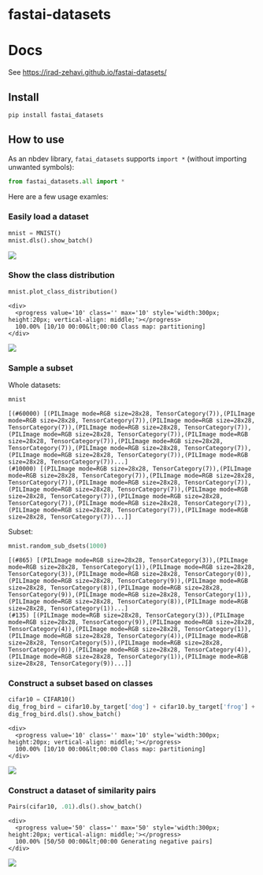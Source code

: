 fastai-datasets
================

<!-- WARNING: THIS FILE WAS AUTOGENERATED! DO NOT EDIT! -->

# Docs

See https://irad-zehavi.github.io/fastai-datasets/

## Install

``` sh
pip install fastai_datasets
```

## How to use

As an nbdev library, `fatai_datasets` supports `import *` (without
importing unwanted symbols):

``` python
from fastai_datasets.all import *
```

Here are a few usage examles:

### Easily load a dataset

``` python
mnist = MNIST()
mnist.dls().show_batch()
```

![](index_files/figure-commonmark/cell-3-output-1.png)

### Show the class distribution

``` python
mnist.plot_class_distribution()
```

    <div>
      <progress value='10' class='' max='10' style='width:300px; height:20px; vertical-align: middle;'></progress>
      100.00% [10/10 00:00&lt;00:00 Class map: partitioning]
    </div>
    

![](index_files/figure-commonmark/cell-4-output-2.png)

### Sample a subset

Whole datasets:

``` python
mnist
```

    [(#60000) [(PILImage mode=RGB size=28x28, TensorCategory(7)),(PILImage mode=RGB size=28x28, TensorCategory(7)),(PILImage mode=RGB size=28x28, TensorCategory(7)),(PILImage mode=RGB size=28x28, TensorCategory(7)),(PILImage mode=RGB size=28x28, TensorCategory(7)),(PILImage mode=RGB size=28x28, TensorCategory(7)),(PILImage mode=RGB size=28x28, TensorCategory(7)),(PILImage mode=RGB size=28x28, TensorCategory(7)),(PILImage mode=RGB size=28x28, TensorCategory(7)),(PILImage mode=RGB size=28x28, TensorCategory(7))...]
    (#10000) [(PILImage mode=RGB size=28x28, TensorCategory(7)),(PILImage mode=RGB size=28x28, TensorCategory(7)),(PILImage mode=RGB size=28x28, TensorCategory(7)),(PILImage mode=RGB size=28x28, TensorCategory(7)),(PILImage mode=RGB size=28x28, TensorCategory(7)),(PILImage mode=RGB size=28x28, TensorCategory(7)),(PILImage mode=RGB size=28x28, TensorCategory(7)),(PILImage mode=RGB size=28x28, TensorCategory(7)),(PILImage mode=RGB size=28x28, TensorCategory(7)),(PILImage mode=RGB size=28x28, TensorCategory(7))...]]

Subset:

``` python
mnist.random_sub_dsets(1000)
```

    [(#865) [(PILImage mode=RGB size=28x28, TensorCategory(3)),(PILImage mode=RGB size=28x28, TensorCategory(1)),(PILImage mode=RGB size=28x28, TensorCategory(3)),(PILImage mode=RGB size=28x28, TensorCategory(0)),(PILImage mode=RGB size=28x28, TensorCategory(9)),(PILImage mode=RGB size=28x28, TensorCategory(8)),(PILImage mode=RGB size=28x28, TensorCategory(9)),(PILImage mode=RGB size=28x28, TensorCategory(1)),(PILImage mode=RGB size=28x28, TensorCategory(8)),(PILImage mode=RGB size=28x28, TensorCategory(1))...]
    (#135) [(PILImage mode=RGB size=28x28, TensorCategory(3)),(PILImage mode=RGB size=28x28, TensorCategory(9)),(PILImage mode=RGB size=28x28, TensorCategory(4)),(PILImage mode=RGB size=28x28, TensorCategory(1)),(PILImage mode=RGB size=28x28, TensorCategory(4)),(PILImage mode=RGB size=28x28, TensorCategory(5)),(PILImage mode=RGB size=28x28, TensorCategory(0)),(PILImage mode=RGB size=28x28, TensorCategory(4)),(PILImage mode=RGB size=28x28, TensorCategory(1)),(PILImage mode=RGB size=28x28, TensorCategory(9))...]]

### Construct a subset based on classes

``` python
cifar10 = CIFAR10()
dig_frog_bird = cifar10.by_target['dog'] + cifar10.by_target['frog'] + cifar10.by_target['bird']
dig_frog_bird.dls().show_batch()
```

    <div>
      <progress value='10' class='' max='10' style='width:300px; height:20px; vertical-align: middle;'></progress>
      100.00% [10/10 00:00&lt;00:00 Class map: partitioning]
    </div>
    

![](index_files/figure-commonmark/cell-7-output-2.png)

### Construct a dataset of similarity pairs

``` python
Pairs(cifar10, .01).dls().show_batch()
```

    <div>
      <progress value='50' class='' max='50' style='width:300px; height:20px; vertical-align: middle;'></progress>
      100.00% [50/50 00:00&lt;00:00 Generating negative pairs]
    </div>
    

![](index_files/figure-commonmark/cell-8-output-2.png)
